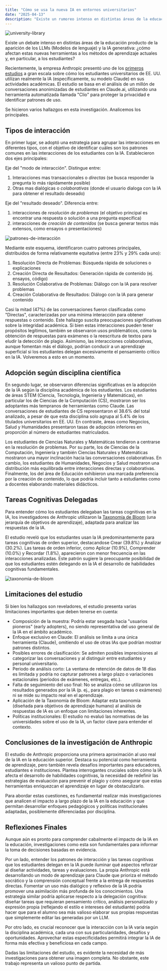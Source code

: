 ```yaml
---
title: "Cómo se usa la nueva IA en entornos universitarios"
date: "2025-04-13"
description: "Existe un rumoreo intenso en distintas áreas de la educación producto de la aparición de los LLMs (Modelos de lenguaje) y la IA generativa: ¿cómo afectan estas nuevas herramientas a los métodos de aprendizaje actuales y especialmente a los estudiantes?"
---
```


![university-library](/images/university-library.jpeg)

Existe un debate intenso en distintas áreas de la educación producto de la aparición de los LLMs (Modelos de lenguaje) y la IA generativa: ¿cómo afectan estas nuevas herramientas a los métodos de aprendizaje actuales y, en particular, a los estudiantes?

Recientemente, la empresa Anthropic presentó uno de los [primeros estudios](https://www.anthropic.com/news/anthropic-education-report-how-university-students-use-claude) a gran escala sobre cómo los estudiantes universitarios de EE. UU. utilizan realmente la IA (específicamente, su modelo Claude) en sus actividades académicas. El estudio se basa en el análisis de un millón de conversaciones anonimizadas de estudiantes en Claude.ai, utilizando una herramienta automatizada llamada "Clio" para proteger la privacidad e identificar patrones de uso.

Se hicieron varios hallazgos en esta investigación. Analicemos los principales.

## Tipos de interacción

En primer lugar, se adoptó una estrategia para agrupar las interacciones en diferentes tipos, con el objetivo de identificar cuáles son los patrones comunes en las interacciones de los estudiantes con la IA. Establecieron dos ejes principales:

Eje del "modo de interacción". Distingue entre:
1. Interacciones mas transaccionales o *directas* (se busca responder la pregunta lo más rápidamente posible)
2. Otras mas dialógicas o *colaborativas* (donde el usuario dialoga con la IA para obtener el resultado deseado)

Eje del "resultado deseado". Diferencia entre:
1. interacciones de *resolución de problemas* (el objetivo principal es encontrar una respuesta o solución a una pregunta específica)
2. interacciones de *creación de contenidos* (se busca generar textos más extensos, como ensayos o presentaciones)

![patrones-de-interacción](/images/ia-usage-axis.png)

Mediante este esquema, identificaron cuatro patrones principales, distribuidos de forma relativamente equitativa (entre 23% y 29% cada uno):

1. Resolución Directa de Problemas: Búsqueda rápida de soluciones o explicaciones
2. Creación Directa de Resultados: Generación rápida de contenido (ej. ensayos, código)
3. Resolución Colaborativa de Problemas: Diálogo con la IA para resolver problemas
4. Creación Colaborativa de Resultados: Diálogo con la IA para generar contenido

Casi la mitad (47%) de las conversaciones fueron clasificadas como "Directas", caracterizadas por una mínima interacción para obtener respuestas o contenido. Este hallazgo suscita preocupaciones significativas sobre la integridad académica. Si bien estas interacciones pueden tener propósitos legítimos, también se observaron usos problemáticos, como la obtención de respuestas para exámenes o la reescritura de textos para eludir la detección de plagio. Asimismo, las interacciones colaborativas, aunque fomentan más el diálogo, podrían conducir a un aprendizaje superficial si los estudiantes delegan excesivamente el pensamiento crítico en la IA. Volveremos a esto en un momento.

## Adopción según disciplina científica

En segundo lugar, se observaron diferencias significativas en la adopción de la IA según la disciplina académica de los estudiantes. Los estudiantes de áreas STEM (Ciencia, Tecnología, Ingeniería y Matemáticas), en particular los de Ciencias de la Computación (CS), mostraron ser los adoptantes más tempranos de herramientas como Claude. Las conversaciones de estudiantes de CS representaron el 38.6% del total analizado, a pesar de que esta disciplina solo agrupa al 5.4% de los titulados universitarios en EE. UU. En contraste, áreas como Negocios, Salud y Humanidades presentaron tasas de adopción inferiores en proporción al número de estudiantes matriculados.

Los estudiantes de Ciencias Naturales y Matemáticas tendieron a centrarse en la resolución de problemas. Por su parte, los de Ciencias de la Computación, Ingeniería y también Ciencias Naturales y Matemáticas mostraron una mayor inclinación hacia las conversaciones colaborativas. En cambio, los estudiantes de Humanidades, Negocios y Salud mostraron una distribución más equilibrada entre interacciones directas y colaborativas. Finalmente, los del área de Educación exhibieron una marcada preferencia por la creación de contenido, lo que podría incluir tanto a estudiantes como a docentes elaborando materiales didácticos.

## Tareas Cognitivas Delegadas

Para entender cómo los estudiantes delegaban las tareas cognitivas en la IA, los investigadores de Anthropic utilizaron la [Taxonomía de Bloom](https://eduteka.icesi.edu.co/pdfdir/TaxonomiaBloomCuadro.pdf) (una jerarquía de objetivos de aprendizaje), adaptada para analizar las respuestas de la IA.

El estudio reveló que los estudiantes usan la IA predominantemente para tareas cognitivas de orden superior, destacandose Crear (39.8%) y Analizar (30.2%). Las tareas de orden inferior, como Aplicar (10.9%), Comprender (10.0%) y Recordar (1.8%), aparecieron con menor frecuencia en las interacciones analizadas. Este patrón sugiere la preocupante posibilidad de que los estudiantes estén delegando en la IA el desarrollo de habilidades cognitivas fundamentales.

![taxonomia-de-bloom](/images/blooms-taxonomy.png)

## Limitaciones del estudio

Si bien los hallazgos son reveladores, el estudio presenta varias limitaciones importantes que deben tenerse en cuenta:

- Composición de la muestra: Podría estar sesgada hacia "usuarios pioneros" (early adopters), no siendo representativa del uso general de la IA en el ámbito académico.
- Enfoque exclusivo en Claude: El análisis se limita a una única herramienta (Claude), omitiendo el uso de otras IAs que podrían mostrar patrones distintos.
- Posibles errores de clasificación: Se admiten posibles imprecisiones al categorizar las conversaciones y al distinguir entre estudiantes y personal universitario.
- Periodo de análisis corto: La ventana de retención de datos de 18 días es limitada y podría no capturar patrones a largo plazo o variaciones estacionales (periodos de exámenes, entregas, etc.).
- Falta de seguimiento del uso final: No se analiza cómo se utilizaron los resultados generados por la IA (p. ej., para plagio en tareas o exámenes) ni se mide su impacto real en el aprendizaje.
- Aplicación de la Taxonomía de Bloom: Adaptar esta taxonomía (diseñada para objetivos de aprendizaje humano) al análisis de respuestas de IA es un enfoque con limitaciones inherentes.
- Políticas institucionales: El estudio no evaluó las normativas de las universidades sobre el uso de la IA, un factor clave para entender el contexto.

## Conclusiones de la investigación de Anthropic

El estudio de Anthropic proporciona una primera aproximación al uso real de la IA en la educación superior. Destaca su potencial como herramienta de aprendizaje, pero también revela desafíos importantes para educadores, estudiantes e instituciones. Plantea interrogantes cruciales sobre cómo la IA afecta el desarrollo de habilidades cognitivas, la necesidad de redefinir las estrategias de evaluación para prevenir el plagio y cómo asegurar que estas herramientas enriquezcan el aprendizaje en lugar de obstaculizarlo.

Para abordar estas cuestiones, es fundamental realizar más investigaciones que analicen el impacto a largo plazo de la IA en la educación y que permitan desarrollar enfoques pedagógicos y políticas institucionales adaptadas, posiblemente diferenciadas por disciplina.

## Reflexiones Finales

Aunque aún es pronto para comprender cabalmente el impacto de la IA en la educación, investigaciones como esta son fundamentales para informar la toma de decisiones basadas en evidencia.

Por un lado, entender los patrones de interacción y las tareas cognitivas que los estudiantes delegan en la IA puede iluminar qué aspectos reforzar al diseñar actividades, tareas y evaluaciones. La propia Anthropic está desarrollando un modo de aprendizaje para Claude que prioriza el método socrático y la comprensión conceptual frente a la entrega de respuestas directas. Fomentar un uso más dialógico y reflexivo de la IA podría promover una asimilación más profunda de los conocimientos. Una estrategia similar podría aplicarse respecto a la delegación cognitiva: diseñar tareas que requieran pensamiento crítico, análisis personalizado y expresión propia (reflejando el estilo e intereses del estudiante) podría hacer que para el alumno sea más valioso elaborar sus propias respuestas que simplemente editar las generadas por un LLM.

Por otro lado, es crucial reconocer que la interacción con la IA varía según la disciplina académica, cada una con sus particularidades, desafíos y oportunidades. Aprovechar estas especificidades permitirá integrar la IA de forma más efectiva y beneficiosa en cada campo.

Dadas las limitaciones del estudio, es evidente la necesidad de más investigaciones para obtener una imagen completa. No obstante, este trabajo representa un valioso punto de partida.
